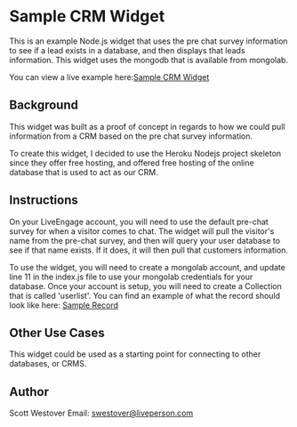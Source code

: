 # Sample CRM Widget
This is an example Node.js widget that uses the pre chat survey information to see if a lead exists in a database, and then displays that leads information. This widget uses the mongodb that is available from mongolab.

You can view a live example here:[Sample CRM Widget](https://rocky-garden-8809.herokuapp.com/helloworld)

## Background
This widget was built as a proof of concept in regards to how we could pull information from a CRM based on the pre chat survey information. 

To create this widget, I decided to use the Heroku Nodejs project skeleton since they offer free hosting, and offered free hosting of the online database that is used to act as our CRM.

## Instructions
On your LiveEngage account, you will need to use the default pre-chat survey for when a visitor comes to chat. The widget will pull the visitor's name from the pre-chat survey, and then will query your user database to see if that name exists. If it does, it will then pull that customers information.

To use the widget, you will need to create a mongolab account, and update line 11 in the index.js file to use your mongolab credentials for your database. Once your account is setup, you will need to create a Collection that is called 'userlist'. You can find an example of what the record should look like here: [Sample Record](https://gist.github.com/scottwestover/bf50e85b20153570058b4ae5d913b680) 

## Other Use Cases
This widget could be used as a starting point for connecting to other databases, or CRMS.  

## Author
Scott Westover 
Email: swestover@liveperson.com
